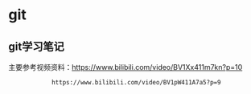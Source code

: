 # git
## git学习笔记
主要参考视频资料：https://www.bilibili.com/video/BV1Xx411m7kn?p=10

                https://www.bilibili.com/video/BV1pW411A7a5?p=9
                
